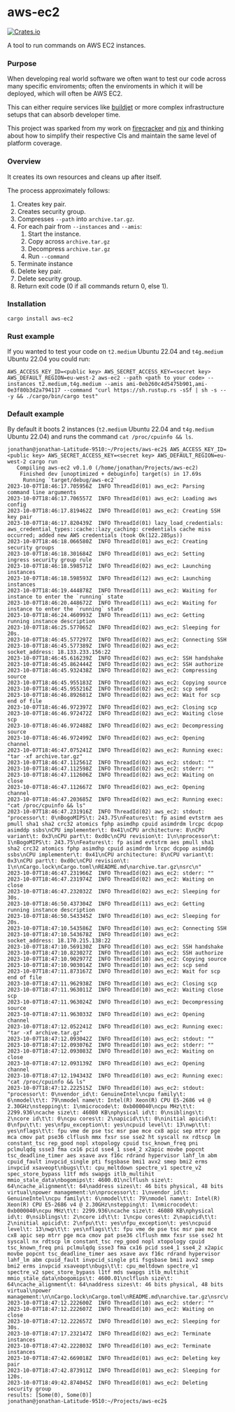 # aws-ec2

[![Crates.io](https://img.shields.io/crates/v/aws-ec2)](https://crates.io/crates/aws-ec2)

A tool to run commands on AWS EC2 instances.

### Purpose

When developing real world software we often want to test our code across many specific enviroments; often the enviroments in which it will be deployed, which will often be AWS EC2.

This can either require services like [buildjet](https://buildjet.com/for-github-actions) or more complex infrastructure setups that can absorb developer time.

This project was sparked from my work on [firecracker](https://github.com/firecracker-microvm/firecracker) and [nix](https://github.com/nix-rust/nix) and thinking about how to simplify their respective CIs and maintain the same level of platform coverage.

### Overview

It creates its own resources and cleans up after itself.

The process approximately follows:

1. Creates key pair.
2. Creates security group.
3. Compresses `--path` into `archive.tar.gz`.
4. For each pair from `--instances` and `--amis`:
   1. Start the instance.
   2. Copy across `archive.tar.gz`
   3. Decompress `archive.tar.gz`
   4. Run `--command`
 5. Terminate instance
5. Delete key pair.
6. Delete security group.
7. Return exit code (0 if all commands return 0, else 1).

### Installation

```
cargo install aws-ec2
```

### Rust example

If you wanted to test your code on `t2.medium` Ubuntu 22.04 and `t4g.medium` Ubuntu 22.04 you could run:

```
AWS_ACCESS_KEY_ID=<public key> AWS_SECRET_ACCESS_KEY=<secret key> AWS_DEFAULT_REGION=eu-west-2 aws-ec2 --path <path to your code> --instances t2.medium,t4g.medium --amis ami-0eb260c4d5475b901,ami-0e3f80b3d2a794117 --command "curl https://sh.rustup.rs -sSf | sh -s -- -y && ./cargo/bin/cargo test"
```

### Default example

By default it boots 2 instances (`t2.medium` Ubuntu 22.04 and `t4g.medium` Ubuntu 22.04) and runs the command `cat /proc/cpuinfo && ls`.

```
jonathan@jonathan-Latitude-9510:~/Projects/aws-ec2$ AWS_ACCESS_KEY_ID=<public key> AWS_SECRET_ACCESS_KEY=<secret key> AWS_DEFAULT_REGION=eu-west-2 cargo run
   Compiling aws-ec2 v0.1.0 (/home/jonathan/Projects/aws-ec2)
    Finished dev [unoptimized + debuginfo] target(s) in 17.69s
     Running `target/debug/aws-ec2`
2023-10-07T18:46:17.705956Z  INFO ThreadId(01) aws_ec2: Parsing command line arguments
2023-10-07T18:46:17.706557Z  INFO ThreadId(01) aws_ec2: Loading aws config
2023-10-07T18:46:17.819462Z  INFO ThreadId(01) aws_ec2: Creating SSH key pair
2023-10-07T18:46:17.820439Z  INFO ThreadId(01) lazy_load_credentials: aws_credential_types::cache::lazy_caching: credentials cache miss occurred; added new AWS credentials (took Ok(122.285µs))
2023-10-07T18:46:18.066580Z  INFO ThreadId(01) aws_ec2: Creating security groups
2023-10-07T18:46:18.301684Z  INFO ThreadId(01) aws_ec2: Setting ingress security group rule
2023-10-07T18:46:18.598571Z  INFO ThreadId(02) aws_ec2: Launching instances
2023-10-07T18:46:18.598593Z  INFO ThreadId(12) aws_ec2: Launching instances
2023-10-07T18:46:19.444878Z  INFO ThreadId(11) aws_ec2: Waiting for instance to enter the `running` state
2023-10-07T18:46:20.448672Z  INFO ThreadId(11) aws_ec2: Waiting for instance to enter the `running` state
2023-10-07T18:46:24.460993Z  INFO ThreadId(11) aws_ec2: Getting running instance description
2023-10-07T18:46:25.577065Z  INFO ThreadId(02) aws_ec2: Sleeping for 20s.
2023-10-07T18:46:45.577297Z  INFO ThreadId(02) aws_ec2: Connecting SSH
2023-10-07T18:46:45.577389Z  INFO ThreadId(02) aws_ec2: socket_address: 18.133.233.156:22
2023-10-07T18:46:45.616239Z  INFO ThreadId(02) aws_ec2: SSH handshake
2023-10-07T18:46:45.862444Z  INFO ThreadId(02) aws_ec2: SSH authorize
2023-10-07T18:46:45.932438Z  INFO ThreadId(02) aws_ec2: Compressing source
2023-10-07T18:46:45.955183Z  INFO ThreadId(02) aws_ec2: Copying source
2023-10-07T18:46:45.955216Z  INFO ThreadId(02) aws_ec2: scp send
2023-10-07T18:46:46.892681Z  INFO ThreadId(02) aws_ec2: Wait for scp end of file
2023-10-07T18:46:46.972397Z  INFO ThreadId(02) aws_ec2: Closing scp
2023-10-07T18:46:46.972472Z  INFO ThreadId(02) aws_ec2: Waiting close scp
2023-10-07T18:46:46.972488Z  INFO ThreadId(02) aws_ec2: Decompressing source
2023-10-07T18:46:46.972499Z  INFO ThreadId(02) aws_ec2: Opening channel
2023-10-07T18:46:47.075241Z  INFO ThreadId(02) aws_ec2: Running exec: "tar -xf archive.tar.gz"
2023-10-07T18:46:47.112561Z  INFO ThreadId(02) aws_ec2: stdout: ""
2023-10-07T18:46:47.112598Z  INFO ThreadId(02) aws_ec2: stderr: ""
2023-10-07T18:46:47.112606Z  INFO ThreadId(02) aws_ec2: Waiting on close
2023-10-07T18:46:47.112667Z  INFO ThreadId(02) aws_ec2: Opening channel
2023-10-07T18:46:47.203685Z  INFO ThreadId(02) aws_ec2: Running exec: "cat /proc/cpuinfo && ls"
2023-10-07T18:46:47.231916Z  INFO ThreadId(02) aws_ec2: stdout: "processor\t: 0\nBogoMIPS\t: 243.75\nFeatures\t: fp asimd evtstrm aes pmull sha1 sha2 crc32 atomics fphp asimdhp cpuid asimdrdm lrcpc dcpop asimddp ssbs\nCPU implementer\t: 0x41\nCPU architecture: 8\nCPU variant\t: 0x3\nCPU part\t: 0xd0c\nCPU revision\t: 1\n\nprocessor\t: 1\nBogoMIPS\t: 243.75\nFeatures\t: fp asimd evtstrm aes pmull sha1 sha2 crc32 atomics fphp asimdhp cpuid asimdrdm lrcpc dcpop asimddp ssbs\nCPU implementer\t: 0x41\nCPU architecture: 8\nCPU variant\t: 0x3\nCPU part\t: 0xd0c\nCPU revision\t: 1\n\nCargo.lock\nCargo.toml\nREADME.md\narchive.tar.gz\nsrc\n"
2023-10-07T18:46:47.231966Z  INFO ThreadId(02) aws_ec2: stderr: ""
2023-10-07T18:46:47.231974Z  INFO ThreadId(02) aws_ec2: Waiting on close
2023-10-07T18:46:47.232032Z  INFO ThreadId(02) aws_ec2: Sleeping for 30s.
2023-10-07T18:46:50.437304Z  INFO ThreadId(11) aws_ec2: Getting running instance description
2023-10-07T18:46:50.543345Z  INFO ThreadId(10) aws_ec2: Sleeping for 20s.
2023-10-07T18:47:10.543586Z  INFO ThreadId(10) aws_ec2: Connecting SSH
2023-10-07T18:47:10.543678Z  INFO ThreadId(10) aws_ec2: socket_address: 18.170.215.138:22
2023-10-07T18:47:10.569130Z  INFO ThreadId(10) aws_ec2: SSH handshake
2023-10-07T18:47:10.823027Z  INFO ThreadId(10) aws_ec2: SSH authorize
2023-10-07T18:47:10.902977Z  INFO ThreadId(10) aws_ec2: Copying source
2023-10-07T18:47:10.903014Z  INFO ThreadId(10) aws_ec2: scp send
2023-10-07T18:47:11.873167Z  INFO ThreadId(10) aws_ec2: Wait for scp end of file
2023-10-07T18:47:11.962938Z  INFO ThreadId(10) aws_ec2: Closing scp
2023-10-07T18:47:11.963011Z  INFO ThreadId(10) aws_ec2: Waiting close scp
2023-10-07T18:47:11.963024Z  INFO ThreadId(10) aws_ec2: Decompressing source
2023-10-07T18:47:11.963033Z  INFO ThreadId(10) aws_ec2: Opening channel
2023-10-07T18:47:12.052241Z  INFO ThreadId(10) aws_ec2: Running exec: "tar -xf archive.tar.gz"
2023-10-07T18:47:12.093042Z  INFO ThreadId(10) aws_ec2: stdout: ""
2023-10-07T18:47:12.093076Z  INFO ThreadId(10) aws_ec2: stderr: ""
2023-10-07T18:47:12.093083Z  INFO ThreadId(10) aws_ec2: Waiting on close
2023-10-07T18:47:12.093139Z  INFO ThreadId(10) aws_ec2: Opening channel
2023-10-07T18:47:12.194343Z  INFO ThreadId(10) aws_ec2: Running exec: "cat /proc/cpuinfo && ls"
2023-10-07T18:47:12.222515Z  INFO ThreadId(10) aws_ec2: stdout: "processor\t: 0\nvendor_id\t: GenuineIntel\ncpu family\t: 6\nmodel\t\t: 79\nmodel name\t: Intel(R) Xeon(R) CPU E5-2686 v4 @ 2.30GHz\nstepping\t: 1\nmicrocode\t: 0xb000040\ncpu MHz\t\t: 2299.936\ncache size\t: 46080 KB\nphysical id\t: 0\nsiblings\t: 2\ncore id\t\t: 0\ncpu cores\t: 2\napicid\t\t: 0\ninitial apicid\t: 0\nfpu\t\t: yes\nfpu_exception\t: yes\ncpuid level\t: 13\nwp\t\t: yes\nflags\t\t: fpu vme de pse tsc msr pae mce cx8 apic sep mtrr pge mca cmov pat pse36 clflush mmx fxsr sse sse2 ht syscall nx rdtscp lm constant_tsc rep_good nopl xtopology cpuid tsc_known_freq pni pclmulqdq ssse3 fma cx16 pcid sse4_1 sse4_2 x2apic movbe popcnt tsc_deadline_timer aes xsave avx f16c rdrand hypervisor lahf_lm abm cpuid_fault invpcid_single pti fsgsbase bmi1 avx2 smep bmi2 erms invpcid xsaveopt\nbugs\t\t: cpu_meltdown spectre_v1 spectre_v2 spec_store_bypass l1tf mds swapgs itlb_multihit mmio_stale_data\nbogomips\t: 4600.01\nclflush size\t: 64\ncache_alignment\t: 64\naddress sizes\t: 46 bits physical, 48 bits virtual\npower management:\n\nprocessor\t: 1\nvendor_id\t: GenuineIntel\ncpu family\t: 6\nmodel\t\t: 79\nmodel name\t: Intel(R) Xeon(R) CPU E5-2686 v4 @ 2.30GHz\nstepping\t: 1\nmicrocode\t: 0xb000040\ncpu MHz\t\t: 2299.936\ncache size\t: 46080 KB\nphysical id\t: 0\nsiblings\t: 2\ncore id\t\t: 1\ncpu cores\t: 2\napicid\t\t: 2\ninitial apicid\t: 2\nfpu\t\t: yes\nfpu_exception\t: yes\ncpuid level\t: 13\nwp\t\t: yes\nflags\t\t: fpu vme de pse tsc msr pae mce cx8 apic sep mtrr pge mca cmov pat pse36 clflush mmx fxsr sse sse2 ht syscall nx rdtscp lm constant_tsc rep_good nopl xtopology cpuid tsc_known_freq pni pclmulqdq ssse3 fma cx16 pcid sse4_1 sse4_2 x2apic movbe popcnt tsc_deadline_timer aes xsave avx f16c rdrand hypervisor lahf_lm abm cpuid_fault invpcid_single pti fsgsbase bmi1 avx2 smep bmi2 erms invpcid xsaveopt\nbugs\t\t: cpu_meltdown spectre_v1 spectre_v2 spec_store_bypass l1tf mds swapgs itlb_multihit mmio_stale_data\nbogomips\t: 4600.01\nclflush size\t: 64\ncache_alignment\t: 64\naddress sizes\t: 46 bits physical, 48 bits virtual\npower management:\n\nCargo.lock\nCargo.toml\nREADME.md\narchive.tar.gz\nsrc\n"
2023-10-07T18:47:12.222600Z  INFO ThreadId(10) aws_ec2: stderr: ""
2023-10-07T18:47:12.222607Z  INFO ThreadId(10) aws_ec2: Waiting on close
2023-10-07T18:47:12.222657Z  INFO ThreadId(10) aws_ec2: Sleeping for 30s.
2023-10-07T18:47:17.232147Z  INFO ThreadId(02) aws_ec2: Terminate instances
2023-10-07T18:47:42.222803Z  INFO ThreadId(10) aws_ec2: Terminate instances
2023-10-07T18:47:42.669018Z  INFO ThreadId(01) aws_ec2: Deleting key pair
2023-10-07T18:47:42.873911Z  INFO ThreadId(01) aws_ec2: Sleeping for 120s.
2023-10-07T18:49:42.874045Z  INFO ThreadId(01) aws_ec2: Deleting security group
results: [Some(0), Some(0)]
jonathan@jonathan-Latitude-9510:~/Projects/aws-ec2$ 
```
